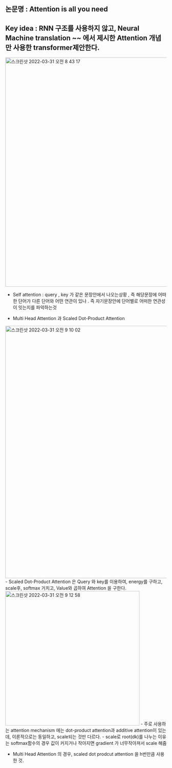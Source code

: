## 논문명 : Attention is all you need

## Key idea : RNN 구조를 사용하지 않고, Neural Machine translation ~~ 에서 제시한 Attention 개념만 사용한 transformer제안한다.
<img width="714" alt="스크린샷 2022-03-31 오전 8 43 17" src="https://user-images.githubusercontent.com/98244339/160949936-8ae42288-d9ea-41d4-90f1-437b8826ce0f.png">

- Self attention : query , key 가 같은 문장안에서 나오는상황 , 즉 해당문장에 어떠한 단어가 다른 단어와 어떤 연관이 있나 . 즉 자기문장안에 단어별로 어떠한 연관성이 잇는지를 파악하는것 

- Multi Head Attention 과 Scaled Dot-Product Attention
<img width="786" alt="스크린샷 2022-03-31 오전 9 10 02" src="https://user-images.githubusercontent.com/98244339/160951100-7ba986a5-765d-4fca-87c0-91f1bd0834f3.png">
- Scaled Dot-Product Attention 은 Query 와 key를 이용하여, energy를 구하고, scale후, softmax 거치고, Value와 곱하여 Attention 을 구한다.
<img width="419" alt="스크린샷 2022-03-31 오전 9 12 58" src="https://user-images.githubusercontent.com/98244339/160951076-8cd39ac2-61a5-42bd-891d-8ea076c99057.png">
- 주로 사용하는 attention mechanism 에는 dot-product attention과 additive attention이 있는데, 이론적으로는 동일하고, scale되는 것만 다르다. 
- scale로 root(dk)를 나누는 이유는 softmax함수의 경우 값이 커지거나 작아지면 gradient 가 너무작아져서 scale 해줌

- Multi Head Attention 의 경우, scaled dot prodcut attention 을 h번만큼 사용한 것. 
